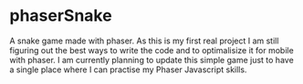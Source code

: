 # phaserSnake
A snake game made with phaser.
As this is my first real project I am still figuring out the best ways to write the code and to optimalisize it for mobile with phaser.
I am currently planning to update this simple game just to have a single place where I can practise my Phaser Javascript skills.

